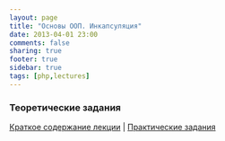 ```yaml
---
layout: page
title: "Основы ООП. Инкапсуляция"
date: 2013-04-01 23:00
comments: false
sharing: true
footer: true
sidebar: true
tags: [php,lectures]
---
```

### Теоретические задания

[Краткое содержание лекции](09-basics-of-oop-encapsulation.html) |
[Практические задания](09-basics-of-oop-encapsulation-practical-tasks.html)
